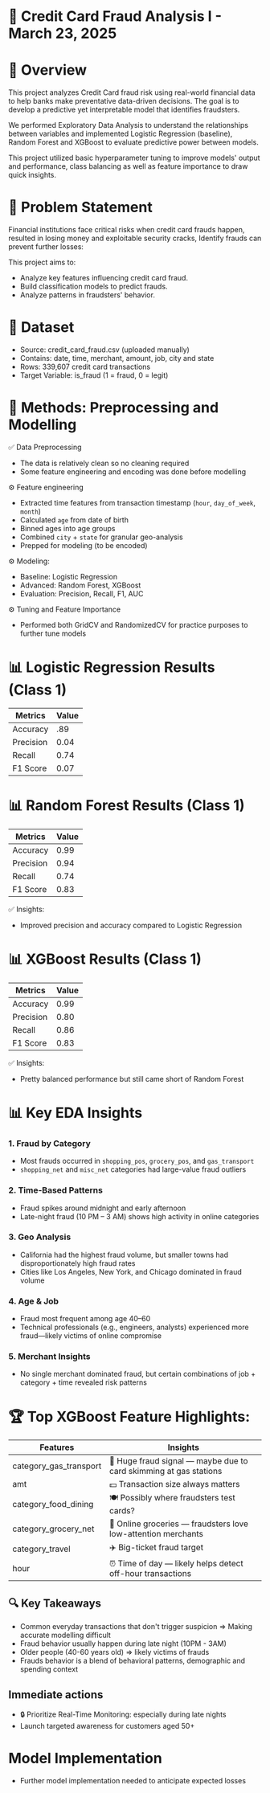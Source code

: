 # 🏦 Credit Card Fraud Analysis I - March 23, 2025
# 📌 Overview

This project analyzes Credit Card fraud risk using real-world financial data to help banks make preventative data-driven decisions. The goal is to develop a predictive yet interpretable model that identifies fraudsters.

We performed Exploratory Data Analysis to understand the relationships between variables and implemented Logistic Regression (baseline), Random Forest and XGBoost to evaluate predictive power between models.

This project utilized basic hyperparameter tuning to improve models' output and performance, class balancing as well as feature importance to draw quick insights.

# 🎯 Problem Statement
Financial institutions face critical risks when credit card frauds happen, resulted in losing money and exploitable security cracks, Identify frauds can prevent further losses:

This project aims to:

- Analyze key features influencing credit card fraud.
- Build classification models to predict frauds.
- Analyze patterns in fraudsters' behavior.

# 📂 Dataset
- Source: credit_card_fraud.csv (uploaded manually)
- Contains: date, time, merchant, amount, job, city and state
- Rows: 339,607 credit card transactions
- Target Variable: is_fraud (1 = fraud, 0 = legit)

# 🔧 Methods: Preprocessing and Modelling

✅ Data Preprocessing
- The data is relatively clean so no cleaning required
- Some feature engineering and encoding was done before modelling

⚙️ Feature engineering
- Extracted time features from transaction timestamp (`hour`, `day_of_week`, `month`)
- Calculated `age` from date of birth
- Binned ages into age groups
- Combined `city` + `state` for granular geo-analysis
- Prepped for modeling (to be encoded)

⚙️ Modeling:
- Baseline: Logistic Regression
- Advanced: Random Forest, XGBoost
- Evaluation: Precision, Recall, F1, AUC
 
⚙️ Tuning and Feature Importance
- Performed both GridCV and RandomizedCV for practice purposes to further tune models

# 📊 Logistic Regression Results (Class 1)
 | Metrics  | Value |
| ------------- | ------------- |
| Accuracy  | .89  |
| Precision  | 0.04  |
| Recall  | 0.74 |
| F1 Score  | 0.07  |

# 📊 Random Forest Results (Class 1)
 | Metrics  | Value |
| ------------- | ------------- |
| Accuracy  | 0.99  |
| Precision  | 0.94  |
| Recall  | 0.74 |
| F1 Score  | 0.83  |

✅ Insights:
- Improved precision and accuracy compared to Logistic Regression

# 📊 XGBoost Results (Class 1)
 | Metrics  | Value |
| ------------- | ------------- |
| Accuracy  | 0.99  |
| Precision  | 0.80  |
| Recall  | 0.86 |
| F1 Score  | 0.83  |

✅ Insights:
- Pretty balanced performance but still came short of Random Forest

# 📊 Key EDA Insights

### 1. **Fraud by Category**
- Most frauds occurred in `shopping_pos`, `grocery_pos`, and `gas_transport`
- `shopping_net` and `misc_net` categories had large-value fraud outliers

### 2. **Time-Based Patterns**
- Fraud spikes around midnight and early afternoon
- Late-night fraud (10 PM – 3 AM) shows high activity in online categories

### 3. **Geo Analysis**
- California had the highest fraud volume, but smaller towns had disproportionately high fraud rates
- Cities like Los Angeles, New York, and Chicago dominated in fraud volume

### 4. **Age & Job**
- Fraud most frequent among age 40–60
- Technical professionals (e.g., engineers, analysts) experienced more fraud—likely victims of online compromise

### 5. **Merchant Insights**
- No single merchant dominated fraud, but certain combinations of job + category + time revealed risk patterns

# 🏆 Top XGBoost Feature Highlights:
| Features  | Insights |
| ------------- | ------------- |
| category_gas_transport  | 🚗 Huge fraud signal — maybe due to card skimming at gas stations  |
| amt  | 💵 Transaction size always matters  |
| category_food_dining  | 🍽️ Possibly where fraudsters test cards? |
| category_grocery_net  | 🛒 Online groceries — fraudsters love low-attention merchants  |
| category_travel  | ✈️ Big-ticket fraud target  |
| hour  | ⏰ Time of day — likely helps detect off-hour transactions  |

## 🔍 Key Takeaways
- Common everyday transactions that don't trigger suspicion => Making accurate modelling difficult
- Fraud behavior usually happen during late night (10PM - 3AM)
- Older people (40-60 years old) => likely victims of frauds
- Frauds behavior is a blend of behavioral patterns, demographic and spending context

## Immediate actions
- 🔒 Prioritize Real-Time Monitoring: especially during late nights
- Launch targeted awareness for customers aged 50+

# Model Implementation
- Further model implementation needed to anticipate expected losses
